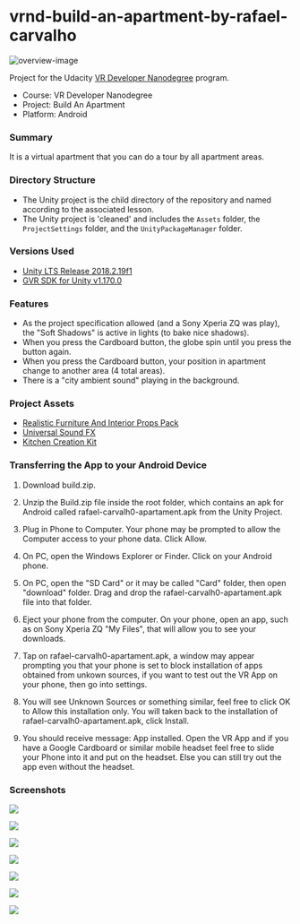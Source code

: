 # vrnd-build-an-apartment-by-rafael-carvalho
![overview-image](https://user-images.githubusercontent.com/13722768/50257915-7c0a7e00-03e4-11e9-8f06-c371fa405444.png)

Project for the Udacity [VR Developer Nanodegree](https://br.udacity.com/course/vr-developer-nanodegree--nd017) program.
- Course: VR Developer Nanodegree
- Project: Build An Apartment
- Platform: Android

### Summary
It is a virtual apartment that you can do a tour by all apartment areas. 

### Directory Structure
- The Unity project is the child directory of the repository and named according to the associated lesson.
- The Unity project is 'cleaned' and includes the `Assets` folder, the `ProjectSettings` folder, and the `UnityPackageManager` folder.

### Versions Used
- [Unity LTS Release 2018.2.19f1](https://store.unity.com/pt/download?ref=personal)
- [GVR SDK for Unity v1.170.0](https://github.com/googlevr/gvr-unity-sdk/releases/tag/v1.170.0)

### Features
- As the project specification allowed (and a Sony Xperia ZQ was play), the "Soft Shadows" is active in lights (to bake nice shadows).
- When you press the Cardboard button, the globe spin until you press the button again.
- When you press the Cardboard button, your position in apartment change to another area (4 total areas).
- There is a "city ambient sound" playing in the background. 

### Project Assets
- [Realistic Furniture And Interior Props Pack](https://assetstore.unity.com/packages/3d/props/furniture/realistic-furniture-and-interior-props-pack-120379)
- [Universal Sound FX](https://assetstore.unity.com/packages/audio/sound-fx/universal-sound-fx-17256)
- [Kitchen Creation Kit](https://assetstore.unity.com/packages/3d/environments/kitchen-creation-kit-2854)

### Transferring the App to your Android Device
1. Download build.zip.

2. Unzip the Build.zip file inside the root folder, which contains an apk for Android called rafael-carvalh0-apartament.apk from the Unity Project.

3. Plug in Phone to Computer. Your phone may be prompted to allow the Computer access to your phone data. Click Allow.

4. On PC, open the Windows Explorer or Finder. Click on your Android phone.

5. On PC, open the "SD Card" or it may be called "Card" folder, then open "download" folder. Drag and drop the rafael-carvalh0-apartament.apk file into that folder.

6. Eject your phone from the computer. On your phone, open an app, such as on Sony Xperia ZQ "My Files", that will allow you to see your downloads.

7. Tap on rafael-carvalh0-apartament.apk, a window may appear prompting you that your phone is set to block installation of apps obtained from unkown sources, if you want to test out the VR App on your phone, then go into settings.

8. You will see Unknown Sources or something similar, feel free to click OK to Allow this installation only. You will taken back to the installation of rafael-carvalh0-apartament.apk, click Install.

9. You should receive message: App installed. Open the VR App and if you have a Google Cardboard or similar mobile headset feel free to slide your Phone into it and put on the headset. Else you can still try out the app even without the headset.

### Screenshots
![](https://user-images.githubusercontent.com/13722768/50257914-7c0a7e00-03e4-11e9-89ba-7d86907ee450.jpg)

![](https://user-images.githubusercontent.com/13722768/50257905-7ad95100-03e4-11e9-882b-8f45a176b5d5.jpg)

![](https://user-images.githubusercontent.com/13722768/50257907-7ad95100-03e4-11e9-89bf-7c1fcb869c42.jpg)

![](https://user-images.githubusercontent.com/13722768/50257908-7ad95100-03e4-11e9-8758-545044c4c49f.jpg)

![](https://user-images.githubusercontent.com/13722768/50257909-7b71e780-03e4-11e9-8be2-704d9ec94167.jpg)

![](https://user-images.githubusercontent.com/13722768/50257910-7b71e780-03e4-11e9-81fd-add8b6d01ff0.jpg)

![](https://user-images.githubusercontent.com/13722768/50257911-7b71e780-03e4-11e9-9060-1ed355d58ca5.jpg)
